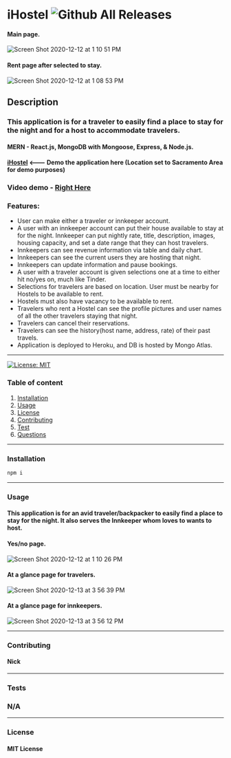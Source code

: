 # **iHostel**   ![Github All Releases](https://img.shields.io/github/contributors/nsando84/iHostel)   

#### Main page.
![Screen Shot 2020-12-12 at 1 10 51 PM](https://user-images.githubusercontent.com/67135603/102004999-73df3380-3cca-11eb-882b-e7b6e8fe6e36.png)
 
 #### Rent page after selected to stay.
![Screen Shot 2020-12-12 at 1 08 53 PM](https://user-images.githubusercontent.com/67135603/102004990-64f88100-3cca-11eb-8637-6a3ce1acd50f.png)








  ## **Description**

  

  ### This application is for a traveler to easily find a place to stay for the night and for a host to accommodate travelers.
  
  #### MERN - React.js, MongoDB with Mongoose, Express, & Node.js.

 #### [**iHostel**](https://ihostel.herokuapp.com/) <--- Demo the application here (Location set to Sacramento Area for demo purposes)
 
 ### Video demo - [Right Here](https://drive.google.com/file/d/1oZ4EYii_EHg3h6-3tbNtDmOiFFlMmHnD/view)
 
  ### Features:
  
  - User can make either a traveler or innkeeper account.
  - A user with an innkeeper account can put their house available to stay at for the night. Innkeeper can put nightly rate, title, description, images, housing capacity, and set a date range that they can host travelers.
  - Innkeepers can see revenue information via table and daily chart.
  - Innkeepers can see the current users they are hosting that night.
  - Innkeepers can update information and pause bookings.
  - A user with a traveler account is given selections one at a time to either hit no/yes on, much like Tinder.
  - Selections for travelers are based on location. User must be nearby for Hostels to be available to rent.
  - Hostels must also have vacancy to be available to rent.
  - Travelers who rent a Hostel can see the profile pictures and user names of all the other travelers staying that night.
  - Travelers can cancel their reservations.
  - Travelers can see the history(host name, address, rate) of their past travels.
  - Application is deployed to Heroku, and DB is hosted by Mongo Atlas.
  
---

[![License: MIT](https://img.shields.io/badge/License-MIT-yellow.svg)](https://opensource.org/licenses/MIT)

  ### Table of content
  1. [Installation](#installation)
  2. [Usage](#usage)
  3. [License](#license)
  4. [Contributing](#contributing)
  5. [Test](#test)
  6. [Questions](#questions)

---

### **Installation**
 
```bash
npm i
```
     
---

### **Usage**

#### This application is for an avid traveler/backpacker to easily find a place to stay for the night. It also serves the Innkeeper whom loves to wants to host. 

#### Yes/no page.
![Screen Shot 2020-12-12 at 1 10 26 PM](https://user-images.githubusercontent.com/67135603/102005594-dcc8aa80-3cce-11eb-9bf8-94dbe5d50278.png)

#### At a glance page for travelers.
![Screen Shot 2020-12-13 at 3 56 39 PM](https://user-images.githubusercontent.com/67135603/102027883-e51af700-3d5b-11eb-8255-f1708f9aa5a1.png)

#### At a glance page for innkeepers.
![Screen Shot 2020-12-13 at 3 56 12 PM](https://user-images.githubusercontent.com/67135603/102027893-f7953080-3d5b-11eb-8be1-3e78d2b5da7d.png)



---

### **Contributing**

#### Nick

---

### **Tests**

### N/A

---

### **License**

#### MIT License
